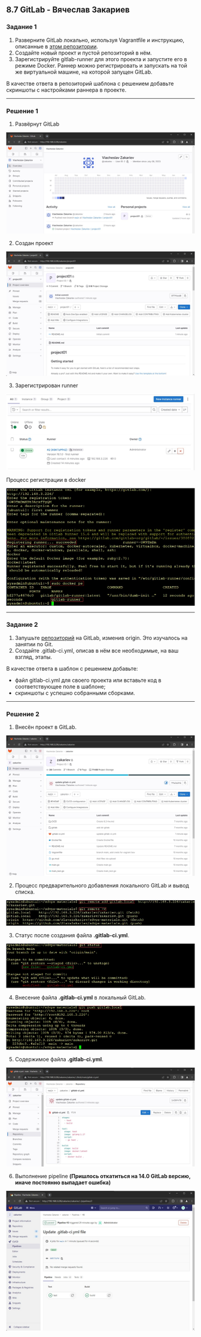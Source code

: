 ## 8.7 GitLab - Вячеслав Закариев

### Задание 1

1. Разверните GitLab локально, используя Vagrantfile и инструкцию, описанные в [этом репозитории](https://github.com/netology-code/sdvps-materials/tree/main/gitlab).
2. Создайте новый проект и пустой репозиторий в нём.
3. Зарегистрируйте gitlab-runner для этого проекта и запустите его в режиме Docker. Раннер можно регистрировать и запускать на той же виртуальной машине, на которой запущен GitLab.

В качестве ответа в репозиторий шаблона с решением добавьте скриншоты с настройками раннера в проекте.

---

### Решение 1

1. Развёрнут GitLab

![gitlab](https://github.com/SlavaZakariev/netology/blob/20c21427d6ec7be049cba5400de31b9afb38ab66/ci-cd/7.7_gitlab/resources/gitlab_1.4.jpg)

2. Создан проект

![project](https://github.com/SlavaZakariev/netology/blob/20c21427d6ec7be049cba5400de31b9afb38ab66/ci-cd/7.7_gitlab/resources/gitlab_1.1.jpg)

3. Зарегистрирован runner

![runner](https://github.com/SlavaZakariev/netology/blob/20c21427d6ec7be049cba5400de31b9afb38ab66/ci-cd/7.7_gitlab/resources/gitlab_1.3.jpg)

Процесс регистрации в docker

![docker](https://github.com/SlavaZakariev/netology/blob/20c21427d6ec7be049cba5400de31b9afb38ab66/ci-cd/7.7_gitlab/resources/gitlab_1.2.jpg)

---

### Задание 2

1. Запушьте [репозиторий](https://github.com/netology-code/sdvps-materials/tree/main/gitlab) на GitLab, изменив origin. Это изучалось на занятии по Git.
2. Создайте .gitlab-ci.yml, описав в нём все необходимые, на ваш взгляд, этапы.

В качестве ответа в шаблон с решением добавьте:

* файл gitlab-ci.yml для своего проекта или вставьте код в соответствующее поле в шаблоне;
* скриншоты с успешно собранными сборками.

---

### Решение 2

1. Внесён проект в GitLab.

![gitlab.local](https://github.com/SlavaZakariev/netology/blob/a625f7a14ca6b5065135ad234e04d80afe8bce40/ci-cd/7.7_gitlab/resources/gitlab_1.10.jpg)

2. Процесс предварительного добавления локального GitLab и вывод списка.

![remote](https://github.com/SlavaZakariev/netology/blob/beb6b0452d97be429c338bcec26f69c39a22a03e/ci-cd/7.7_gitlab/resources/gitlab_1.6.jpg)

3. Статус после создания файла **.gitlab-ci.yml**.

![yml](https://github.com/SlavaZakariev/netology/blob/beb6b0452d97be429c338bcec26f69c39a22a03e/ci-cd/7.7_gitlab/resources/gitlab_1.7.jpg)

4. Внесение файла **.gitlab-ci.yml** в локальный GitLab.

![push.yml](https://github.com/SlavaZakariev/netology/blob/beb6b0452d97be429c338bcec26f69c39a22a03e/ci-cd/7.7_gitlab/resources/gitlab_1.8.jpg)

5. Содержимое файла **.gitlab-ci.yml**.

![cat.yml](https://github.com/SlavaZakariev/netology/blob/eb265a797c3266135025592daf4d44dcf67e98bc/ci-cd/7.7_gitlab/resources/gitlab_1.9.jpg)

6. Выполнение pipeline **(Пришлось откатиться на 14.0 GitLab версию, иначе постоянно выпадает ошибка)**

![pipeline](https://github.com/SlavaZakariev/netology/blob/7a8bd4a6b9b1a8c351b1924bf171deb4030dfe25/ci-cd/7.7_gitlab/resources/gitlab_1.11.jpg)
